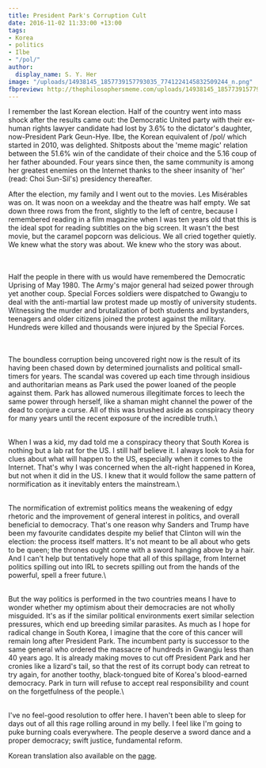 ```yaml
---
title: President Park's Corruption Cult
date: 2016-11-02 11:33:00 +13:00
tags:
- Korea
- politics
- Ilbe
- "/pol/"
author:
  display_name: S. Y. Her
image: "/uploads/14938145_1857739157793035_7741224145832509244_n.png"
fbpreview: http://thephilosophersmeme.com/uploads/14938145_1857739157793035_7741224145832509244_n.png
---
```


I remember the last Korean election. Half of the country went into mass shock after the results came out: the Democratic United party with their ex-human rights lawyer candidate had lost by 3.6% to the dictator's daughter, now-President Park Geun-Hye. Ilbe, the Korean equivalent of /pol/ which started in 2010, was delighted. Shitposts about the 'meme magic' relation between the 51.6% win of the candidate of their choice and the 5.16 coup of her father abounded. Four years since then, the same community is among her greatest enemies on the Internet thanks to the sheer insanity of 'her' (read: Choi Sun-Sil's) presidency thereafter.

After the election, my family and I went out to the movies. Les Misérables was on. It was noon on a weekday and the theatre was half empty. We sat down three rows from the front, slightly to the left of centre, because I remembered reading in a film magazine when I was ten years old that this is the ideal spot for reading subtitles on the big screen. It wasn't the best movie, but the caramel popcorn was delicious. We all cried together quietly. We knew what the story was about. We knew who the story was about.

\
\
Half the people in there with us would have remembered the Democratic Uprising of May 1980. The Army's major general had seized power through yet another coup. Special Forces soldiers were dispatched to Gwangju to deal with the anti-martial law protest made up mostly of university students. Witnessing the murder and brutalization of both students and bystanders, teenagers and older citizens joined the protest against the military. Hundreds were killed and thousands were injured by the Special Forces.

\
\
The boundless corruption being uncovered right now is the result of its having been chased down by determined journalists and political small-timers for years. The scandal was covered up each time through insidious and authoritarian means as Park used the power loaned of the people against them. Park has allowed numerous illegitimate forces to leech the same power through herself, like a shaman might channel the power of the dead to conjure a curse. All of this was brushed aside as conspiracy theory for many years until the recent exposure of the incredible truth.\

\
When I was a kid, my dad told me a conspiracy theory that South Korea is nothing but a lab rat for the US. I still half believe it. I always look to Asia for clues about what will happen to the US, especially when it comes to the Internet. That's why I was concerned when the alt-right happened in Korea, but not when it did in the US. I knew that it would follow the same pattern of normification as it inevitably enters the mainstream.\

\
The normification of extremist politics means the weakening of edgy rhetoric and the improvement of general interest in politics, and overall beneficial to democracy. That's one reason why Sanders and Trump have been my favourite candidates despite my belief that Clinton will win the election: the process itself matters. It's not meant to be all about who gets to be queen; the thrones ought come with a sword hanging above by a hair. And I can't help but tentatively hope that all of this spillage, from Internet politics spilling out into IRL to secrets spilling out from the hands of the powerful, spell a freer future.\

\
But the way politics is performed in the two countries means I have to wonder whether my optimism about their democracies are not wholly misguided. It's as if the similar political environments exert similar selection pressures, which end up breeding similar parasites. As much as I hope for radical change in South Korea, I imagine that the core of this cancer will remain long after President Park. The incumbent party is successor to the same general who ordered the massacre of hundreds in Gwangju less than 40 years ago. It is already making moves to cut off President Park and her cronies like a lizard's tail, so that the rest of its corrupt body can retreat to try again, for another toothy, black-tongued bite of Korea's blood-earned democracy. Park in turn will refuse to accept real responsibility and count on the forgetfulness of the people.\

\
I've no feel-good resolution to offer here. I haven't been able to sleep for days out of all this rage rolling around in my belly. I feel like I'm going to puke burning coals everywhere. The people deserve a sword dance and a proper democracy; swift justice, fundamental reform.

Korean translation also available on the [page](https://web.facebook.com/thephilosophersmeme/photos/a.1652774414956178.1073741828.1652760244957595/1857739157793035).